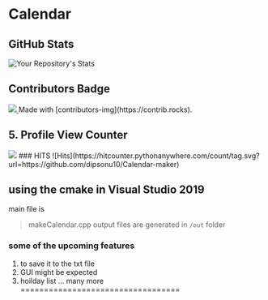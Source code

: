 # Calendar

## GitHub Stats
![Your Repository's Stats](https://github-readme-stats.vercel.app/api?username=dipsonu10&show_icons=true)

## Contributors Badge
<a href="https://github.com/dipsonu10/Calendar-maker/graphs/contributors">
<img src="https://contrib.rocks/image?repo=dipsonu10/Calendar-maker" />
</a>
Made with [contributors-img](https://contrib.rocks).

## 5. Profile View Counter
<img src="https://komarev.com/ghpvc/?username=dipsonu10"/>
### HITS
![Hits](https://hitcounter.pythonanywhere.com/count/tag.svg?url=https://github.com/dipsonu10/Calendar-maker)

## using the cmake in Visual Studio 2019
main file is 
> makeCalendar.cpp
output files are generated in `/out` folder

### some of the upcoming features
1. to save it to the txt file
2. GUI might be expected
3. hoilday list
... many more
==================================